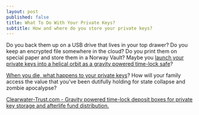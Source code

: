 ```yaml
---
layout: post
published: false
title: What To Do With Your Private Keys?
subtitle: How and where do you store your private keys?
---
```


Do you back them up on a USB drive that lives in your top drawer? Do you keep an encrypted file somewhere in the cloud? Do you print them on special paper and store them in a Norway Vault? Maybe you [launch your private keys into a helical orbit as a gravity powered time-lock safe](https://clearwater-trust.com)?

[When you die, what happens to your private keys](https://clearwater-trust.com)? How will your family access the value that you've been dutifully holding for state collapse and zombie apocalypse?

[Clearwater-Trust.com - Gravity powered time-lock deposit boxes for private key storage and afterlife fund distribution.](https://clearwater-trust.com)

